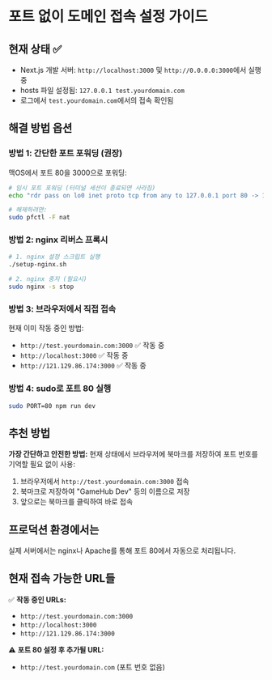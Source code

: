 # 포트 없이 도메인 접속 설정 가이드

## 현재 상태 ✅
- Next.js 개발 서버: `http://localhost:3000` 및 `http://0.0.0.0:3000`에서 실행 중
- hosts 파일 설정됨: `127.0.0.1 test.yourdomain.com`
- 로그에서 `test.yourdomain.com`에서의 접속 확인됨

## 해결 방법 옵션

### 방법 1: 간단한 포트 포워딩 (권장)
맥OS에서 포트 80을 3000으로 포워딩:

```bash
# 임시 포트 포워딩 (터미널 세션이 종료되면 사라짐)
echo "rdr pass on lo0 inet proto tcp from any to 127.0.0.1 port 80 -> 127.0.0.1 port 3000" | sudo pfctl -ef -

# 해제하려면:
sudo pfctl -F nat
```

### 방법 2: nginx 리버스 프록시
```bash
# 1. nginx 설정 스크립트 실행
./setup-nginx.sh

# 2. nginx 중지 (필요시)
sudo nginx -s stop
```

### 방법 3: 브라우저에서 직접 접속
현재 이미 작동 중인 방법:
- `http://test.yourdomain.com:3000` ✅ 작동 중
- `http://localhost:3000` ✅ 작동 중
- `http://121.129.86.174:3000` ✅ 작동 중

### 방법 4: sudo로 포트 80 실행
```bash
sudo PORT=80 npm run dev
```

## 추천 방법

**가장 간단하고 안전한 방법:**
현재 상태에서 브라우저에 북마크를 저장하여 포트 번호를 기억할 필요 없이 사용:

1. 브라우저에서 `http://test.yourdomain.com:3000` 접속
2. 북마크로 저장하여 "GameHub Dev" 등의 이름으로 저장
3. 앞으로는 북마크를 클릭하여 바로 접속

## 프로덕션 환경에서는
실제 서버에서는 nginx나 Apache를 통해 포트 80에서 자동으로 처리됩니다.

## 현재 접속 가능한 URL들

✅ **작동 중인 URLs:**
- `http://test.yourdomain.com:3000`
- `http://localhost:3000`
- `http://121.129.86.174:3000`

⚠️ **포트 80 설정 후 추가될 URL:**
- `http://test.yourdomain.com` (포트 번호 없음)

